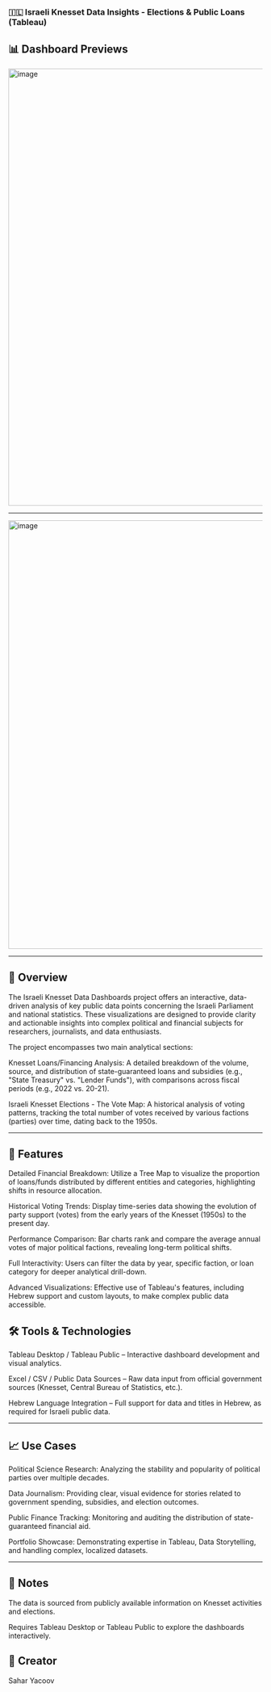 ### 🇮🇱 Israeli Knesset Data Insights - Elections & Public Loans (Tableau)
## 📊 Dashboard Previews
<img width="1503" height="866" alt="image" src="https://github.com/user-attachments/assets/18f775ec-8340-4f27-ba47-da88e614ff1d" />

---

<img width="1497" height="849" alt="image" src="https://github.com/user-attachments/assets/8bbacbdc-b594-4442-a677-065455562292" />

---

## 🧠 Overview
The Israeli Knesset Data Dashboards project offers an interactive, data-driven analysis of key public data points concerning the Israeli Parliament and national statistics. These visualizations are designed to provide clarity and actionable insights into complex political and financial subjects for researchers, journalists, and data enthusiasts.

The project encompasses two main analytical sections:

Knesset Loans/Financing Analysis: A detailed breakdown of the volume, source, and distribution of state-guaranteed loans and subsidies (e.g., "State Treasury" vs. "Lender Funds"), with comparisons across fiscal periods (e.g., 2022 vs. 20-21).

Israeli Knesset Elections - The Vote Map: A historical analysis of voting patterns, tracking the total number of votes received by various factions (parties) over time, dating back to the 1950s.

--- 

## 🔧 Features
Detailed Financial Breakdown: Utilize a Tree Map to visualize the proportion of loans/funds distributed by different entities and categories, highlighting shifts in resource allocation.

Historical Voting Trends: Display time-series data showing the evolution of party support (votes) from the early years of the Knesset (1950s) to the present day.

Performance Comparison: Bar charts rank and compare the average annual votes of major political factions, revealing long-term political shifts.

Full Interactivity: Users can filter the data by year, specific faction, or loan category for deeper analytical drill-down.

Advanced Visualizations: Effective use of Tableau's features, including Hebrew support and custom layouts, to make complex public data accessible.

## 🛠 Tools & Technologies
Tableau Desktop / Tableau Public – Interactive dashboard development and visual analytics.

Excel / CSV / Public Data Sources – Raw data input from official government sources (Knesset, Central Bureau of Statistics, etc.).

Hebrew Language Integration – Full support for data and titles in Hebrew, as required for Israeli public data.

---

## 📈 Use Cases
Political Science Research: Analyzing the stability and popularity of political parties over multiple decades.

Data Journalism: Providing clear, visual evidence for stories related to government spending, subsidies, and election outcomes.

Public Finance Tracking: Monitoring and auditing the distribution of state-guaranteed financial aid.

Portfolio Showcase: Demonstrating expertise in Tableau, Data Storytelling, and handling complex, localized datasets.

---

## 📌 Notes
The data is sourced from publicly available information on Knesset activities and elections.

Requires Tableau Desktop or Tableau Public to explore the dashboards interactively.

## 🔗 Creator
Sahar Yacoov

